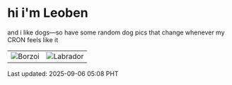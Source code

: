 # hi i'm Leoben

and i like dogs—so have some random dog pics that change whenever my CRON feels like it

|  |  |
|--------|----------|
| ![Borzoi](https://random-dog-vercel.vercel.app/api/random-borzoi?v=1757106527) | ![Labrador](https://random-dog-vercel.vercel.app/api/random-labrador?v=1757106527) |

Last updated: 2025-09-06 05:08 PHT
